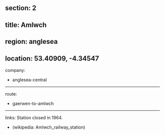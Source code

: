 section: 2
----
title: Amlwch
----
region: anglesea
----
location: 53.40909, -4.34547
----
company:
- anglesea-central
----
route:
- gaerwen-to-amlwch
----
links:
Station closed in 1964.
- (wikipedia: Amlwch_railway_station)
